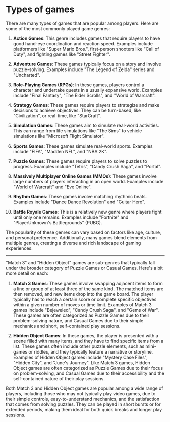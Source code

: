 # Types of games

There are many types of games that are popular among players. Here are some of the most commonly played game genres:

1. **Action Games**: This genre includes games that require players to have good hand-eye coordination and reaction speed. Examples include platformers like "Super Mario Bros.", first-person shooters like "Call of Duty", and fighting games like "Street Fighter".

2. **Adventure Games**: These games typically focus on a story and involve puzzle-solving. Examples include "The Legend of Zelda" series and "Uncharted".

3. **Role-Playing Games (RPGs)**: In these games, players control a character and undertake quests in a usually expansive world. Examples include "Final Fantasy", "The Elder Scrolls", and "World of Warcraft".

4. **Strategy Games**: These games require players to strategize and make decisions to achieve objectives. They can be turn-based, like "Civilization", or real-time, like "StarCraft".

5. **Simulation Games**: These games aim to simulate real-world activities. This can range from life simulations like "The Sims" to vehicle simulations like "Microsoft Flight Simulator".

6. **Sports Games**: These games simulate real-world sports. Examples include "FIFA", "Madden NFL", and "NBA 2K".

7. **Puzzle Games**: These games require players to solve puzzles to progress. Examples include "Tetris", "Candy Crush Saga", and "Portal".

8. **Massively Multiplayer Online Games (MMOs)**: These games involve large numbers of players interacting in an open world. Examples include "World of Warcraft" and "Eve Online".

9. **Rhythm Games**: These games involve matching rhythmic beats. Examples include "Dance Dance Revolution" and "Guitar Hero".

10. **Battle Royale Games**: This is a relatively new genre where players fight until only one remains. Examples include "Fortnite" and "PlayerUnknown's Battlegrounds" (PUBG).

The popularity of these genres can vary based on factors like age, culture, and personal preference. Additionally, many games blend elements from multiple genres, creating a diverse and rich landscape of gaming experiences.

****

"Match 3" and "Hidden Object" games are sub-genres that typically fall under the broader category of Puzzle Games or Casual Games. Here's a bit more detail on each:

1. **Match 3 Games**: These games involve swapping adjacent items to form a line or group of at least three of the same kind. The matched items are then removed, and new items drop into the game board. The player typically has to reach a certain score or complete specific objectives within a given number of moves or time limit. Examples of Match 3 games include "Bejeweled", "Candy Crush Saga", and "Gems of War". These games are often categorized as Puzzle Games due to their problem-solving nature, and Casual Games due to their simple mechanics and short, self-contained play sessions.

2. **Hidden Object Games**: In these games, the player is presented with a scene filled with many items, and they have to find specific items from a list. These games often include other puzzle elements, such as mini-games or riddles, and they typically feature a narrative or storyline. Examples of Hidden Object games include "Mystery Case Files", "Hidden City", and "June's Journey". Like Match 3 games, Hidden Object games are often categorized as Puzzle Games due to their focus on problem-solving, and Casual Games due to their accessibility and the self-contained nature of their play sessions.

Both Match 3 and Hidden Object games are popular among a wide range of players, including those who may not typically play video games, due to their simple controls, easy-to-understand mechanics, and the satisfaction that comes from solving puzzles. They can be played in short bursts or for extended periods, making them ideal for both quick breaks and longer play sessions.